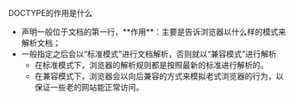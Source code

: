 DOCTYPE的作用是什么
- <!DOCTYPE>声明一般位于文档的第一行，**作用**：主要是告诉浏览器以什么样的模式来解析文档；
- 一般指定之后会以“标准模式”进行文档解析，否则就以“兼容模式”进行解析
    - 在标准模式下，浏览器的解析规则都是按照最新的标准进行解析的。
    - 在兼容模式下，浏览器会以向后兼容的方式来模拟老式浏览器的行为，以保证一些老的网站能正常访问。
